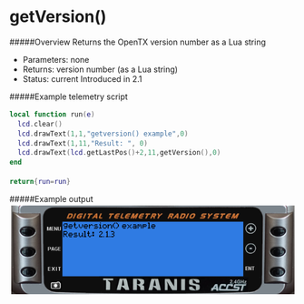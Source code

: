 # getVersion()

#####Overview
Returns the OpenTX version number as a Lua string

 - Parameters: none
 - Returns: version number (as a Lua string)
 - Status: current Introduced in 2.1

#####Example telemetry script

```lua
local function run(e)
  lcd.clear()
  lcd.drawText(1,1,"getversion() example",0)
  lcd.drawText(1,11,"Result: ", 0)
  lcd.drawText(lcd.getLastPos()+2,11,getVersion(),0)
end

return{run=run}
```

#####Example output
![getVersion() example output](getver.png)